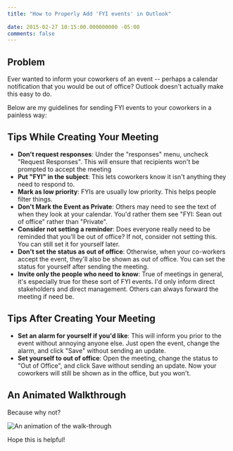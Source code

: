 ```yaml
---
title: "How to Properly Add 'FYI events' in Outlook"
 
date: 2015-02-27 10:15:00.000000000 -05:00
comments: false
---
```

## Problem

Ever wanted to inform your coworkers of an event -- perhaps a calendar notification that you would be out of office? Outlook doesn't actually make this easy to do.

Below are my guidelines for sending FYI events to your coworkers in a painless way:

## Tips While Creating Your Meeting

* **Don't request responses**: Under the "responses" menu, uncheck "Request Responses". This will ensure that recipients won't be prompted to accept the meeting
* **Put "FYI" in the subject**: This lets coworkers know it isn't anything they need to respond to.
* **Mark as low priority**: FYIs are usually low priority. This helps people filter things.
* **Don't Mark the Event as Private**: Others may need to see the text of  when they look at your calendar. You'd rather them see "FYI: Sean out of office" rather than "Private".
* **Consider not setting a reminder**: Does everyone really need to be reminded that you'll be out of office? If not, consider not setting this. You can still set it for yourself later.
* **Don't set the status as out of office**: Otherwise, when your co-workers accept the event, they'll also be shown as out of office. You can set the status for yourself after sending the meeting.
* **Invite only the people who need to know**: True of meetings in general, it's especially true for these sort of FYI events. I'd only inform direct stakeholders and direct management. Others can always forward the meeting if need be.

## Tips After Creating Your Meeting

* **Set an alarm for yourself if you'd like**: This will inform you prior to the event without annoying anyone else. Just open the event, change the alarm, and click "Save" without sending an update.
* **Set yourself to out of office**: Open the meeting, change the status to "Out of Office", and click Save without sending an update. Now your coworkers will still be shown as in the office, but you won't.

## An Animated Walkthrough

Because why not?

![An animation of the walk-through]({{site.post-images}}/OutlookFYI_AnimatedGif.gif)

Hope this is helpful!
